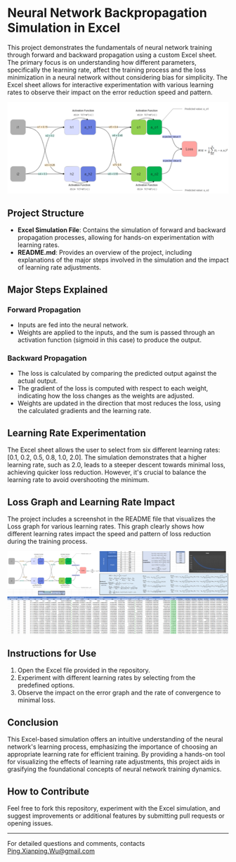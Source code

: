 # Neural Network Backpropagation Simulation in Excel

This project demonstrates the fundamentals of neural network training through forward and backward propagation using a custom Excel sheet. The primary focus is on understanding how different parameters, specifically the learning rate, affect the training process and the loss minimization in a neural network without considering bias for simplicity. The Excel sheet allows for interactive experimentation with various learning rates to observe their impact on the error reduction speed and pattern.

![alt text](img/backprop.png)

## Project Structure

- **Excel Simulation File**: Contains the simulation of forward and backward propagation processes, allowing for hands-on experimentation with learning rates.
- **README.md**: Provides an overview of the project, including explanations of the major steps involved in the simulation and the impact of learning rate adjustments.

## Major Steps Explained

### Forward Propagation

- Inputs are fed into the neural network.
- Weights are applied to the inputs, and the sum is passed through an activation function (sigmoid in this case) to produce the output.

### Backward Propagation

- The loss is calculated by comparing the predicted output against the actual output.
- The gradient of the loss is computed with respect to each weight, indicating how the loss changes as the weights are adjusted.
- Weights are updated in the direction that most reduces the loss, using the calculated gradients and the learning rate.

## Learning Rate Experimentation

The Excel sheet allows the user to select from six different learning rates: [0.1, 0.2, 0.5, 0.8, 1.0, 2.0]. The simulation demonstrates that a higher learning rate, such as 2.0, leads to a steeper descent towards minimal loss, achieving quicker loss reduction. However, it's crucial to balance the learning rate to avoid overshooting the minimum.

## Loss Graph and Learning Rate Impact

The project includes a screenshot in the README file that visualizes the Loss graph for various learning rates. This graph clearly shows how different learning rates impact the speed and pattern of loss reduction during the training process.

![Loss Graph with Different Learning Rates](img/Part1%20Excel.png)


## Instructions for Use

1. Open the Excel file provided in the repository.
2. Experiment with different learning rates by selecting from the predefined options.
3. Observe the impact on the error graph and the rate of convergence to minimal loss.

## Conclusion

This Excel-based simulation offers an intuitive understanding of the neural network's learning process, emphasizing the importance of choosing an appropriate learning rate for efficient training. By providing a hands-on tool for visualizing the effects of learning rate adjustments, this project aids in grasifying the foundational concepts of neural network training dynamics.

## How to Contribute

Feel free to fork this repository, experiment with the Excel simulation, and suggest improvements or additional features by submitting pull requests or opening issues.

---

For detailed questions and comments, contacts Ping.Xianping.Wu@gmail.com
